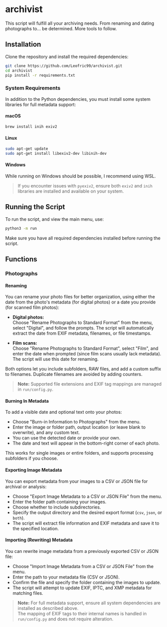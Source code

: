 # archivist

This script will fulfill all your archiving needs. From renaming and dating photographs to... be determined. More tools to follow.

## Installation

Clone the repository and install the required dependencies:

```bash
git clone https://github.com/Leofric99/archivist.git
cd archivist
pip install -r requirements.txt
```

### System Requirements

In addition to the Python dependencies, you must install some system libraries for full metadata support:

#### macOS

```sh
brew install inih exiv2
```

#### Linux

```sh
sudo apt-get update
sudo apt-get install libexiv2-dev libinih-dev
```

#### Windows

While running on Windows should be possible, I recommend using WSL.

> If you encounter issues with `pyexiv2`, ensure both `exiv2` and `inih` libraries are installed and available on your system.

## Running the Script

To run the script, and view the main menu, use:

```bash
python3 -m run
```

Make sure you have all required dependencies installed before running the script.

## Functions

### Photographs

#### Renaming

You can rename your photo files for better organization, using either the date from the photo's metadata (for digital photos) or a date you provide (for scanned film photos):

- **Digital photos:**  
  Choose "Rename Photographs to Standard Format" from the menu, select "Digital", and follow the prompts. The script will automatically extract the date from EXIF metadata, filenames, or file timestamps.

- **Film scans:**  
  Choose "Rename Photographs to Standard Format", select "Film", and enter the date when prompted (since film scans usually lack metadata). The script will use this date for renaming.

Both options let you include subfolders, RAW files, and add a custom suffix to filenames. Duplicate filenames are avoided by adding counters.

> **Note:** Supported file extensions and EXIF tag mappings are managed in `run/config.py`.

#### Burning In Metadata

To add a visible date and optional text onto your photos:

- Choose "Burn-in Information to Photographs" from the menu.
- Enter the image or folder path, output location (or leave blank to overwrite), and any custom text.
- You can use the detected date or provide your own.
- The date and text will appear in the bottom-right corner of each photo.

This works for single images or entire folders, and supports processing subfolders if you choose.

#### Exporting Image Metadata

You can export metadata from your images to a CSV or JSON file for archival or analysis:

- Choose "Export Image Metadata to a CSV or JSON File" from the menu.
- Enter the folder path containing your images.
- Choose whether to include subdirectories.
- Specify the output directory and the desired export format (`csv`, `json`, or `both`).
- The script will extract file information and EXIF metadata and save it to the specified location.

#### Importing (Rewriting) Metadata

You can rewrite image metadata from a previously exported CSV or JSON file:

- Choose "Import Image Metadata from a CSV or JSON File" from the menu.
- Enter the path to your metadata file (CSV or JSON).
- Confirm the file and specify the folder containing the images to update.
- The script will attempt to update EXIF, IPTC, and XMP metadata for matching files.

> **Note:** For full metadata support, ensure all system dependencies are installed as described above.  
> The mapping of EXIF tags to their internal names is handled in `run/config.py` and does not require alteration.

